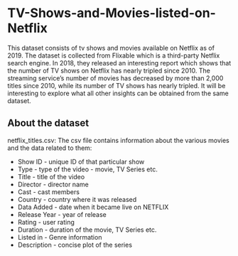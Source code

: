 # TV-Shows-and-Movies-listed-on-Netflix
This dataset consists of tv shows and movies available on Netflix as of 2019. The dataset is collected from Flixable which is a third-party Netflix search engine.  In 2018, they released an interesting report which shows that the number of TV shows on Netflix has nearly tripled since 2010. The streaming service’s number of movies has decreased by more than 2,000 titles since 2010, while its number of TV shows has nearly tripled. It will be interesting to explore what all other insights can be obtained from the same dataset.

## About the dataset
netflix_titles.csv: The csv file contains information about the various movies and the data related to them:

- Show ID - unique ID of that particular show
- Type - type of the video - movie, TV Series etc.
- Title - title of the video
- Director - director name
- Cast - cast members
- Country - country where it was released
- Data Added - date when it became live on NETFLIX
- Release Year - year of release
- Rating - user rating
- Duration - duration of the movie, TV Series etc.
- Listed in - Genre information
- Description - concise plot of the series
